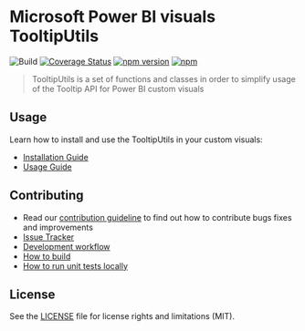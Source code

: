 # Microsoft Power BI visuals TooltipUtils
![Build](https://github.com/microsoft/powerbi-visuals-utils-tooltiputils/workflows/build/badge.svg) [![Coverage Status](https://coveralls.io/repos/github/Microsoft/powerbi-visuals-utils-tooltiputils/badge.svg?branch=master)](https://coveralls.io/github/Microsoft/powerbi-visuals-utils-tooltiputils?branch=master) [![npm version](https://img.shields.io/npm/v/powerbi-visuals-utils-tooltiputils.svg)](https://www.npmjs.com/package/powerbi-visuals-utils-tooltiputils) [![npm](https://img.shields.io/npm/dm/powerbi-visuals-utils-tooltiputils.svg)](https://www.npmjs.com/package/powerbi-visuals-utils-tooltiputils)

> TooltipUtils is a set of functions and classes in order to simplify usage of the Tooltip API for Power BI custom visuals

## Usage
Learn how to install and use the TooltipUtils in your custom visuals:
* [Installation Guide](./docs/usage/installation-guide.md)
* [Usage Guide](./docs/usage/usage-guide.md)

## Contributing
* Read our [contribution guideline](./CONTRIBUTING.md) to find out how to contribute bugs fixes and improvements
* [Issue Tracker](https://github.com/Microsoft/powerbi-visuals-utils-tooltiputils/issues)
* [Development workflow](./docs/dev/development-workflow.md)
* [How to build](./docs/dev/development-workflow.md#how-to-build)
* [How to run unit tests locally](./docs/dev/development-workflow.md#how-to-run-unit-tests-locally)

## License
See the [LICENSE](./LICENSE) file for license rights and limitations (MIT).
